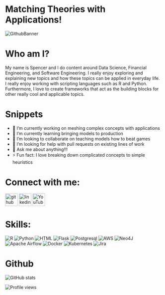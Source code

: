 # Matching Theories with Applications!
![GithubBanner](https://user-images.githubusercontent.com/67843086/135479344-743aa51e-e185-45df-b2dd-f853701314c8.png)

# Who am I?

My name is Spencer and I do content around Data Science, Financial Engineering, and Software Engineering. I really enjoy exploring and explaining new topics and how these topics can be applied in everyday life. I really enjoy working with scripting languages such as R and Python. Furthermore, I love to create frameworks that act as the building blocks for other really cool and applicable topics.

# Snippets
- 🔭 I’m currently working on meshing complex concepts with applications 
- 🌱 I’m currently learning bringing models to production 
- 👯 I’m looking to collaborate on teaching models how to beat games 
- 🤔 I’m looking for help with pull requests on existing lines of work 
- 💬 Ask me about anything!!! 
- ⚡ Fun fact: I love breaking down complicated concepts to simple heuristics 

# Connect with me:
[<img src='https://cdn.jsdelivr.net/npm/simple-icons@3.0.1/icons/github.svg' alt='github' height='40'>](https://github.com/SpencerPao)  [<img src='https://cdn.jsdelivr.net/npm/simple-icons@3.0.1/icons/linkedin.svg' alt='linkedin' height='40'>](https://www.linkedin.com/in/SpencerPao/)  [<img src='https://cdn.jsdelivr.net/npm/simple-icons@3.0.1/icons/youtube.svg' alt='YouTube' height='40'>](https://www.youtube.com/c/SpencerPaoHere)  



# Skills: 
![R](https://img.shields.io/badge/R-276DC3?style=for-the-badge&logo=r&logoColor=white)
![Python](https://img.shields.io/badge/Python-3776AB?style=for-the-badge&logo=python&logoColor=white)
![HTML](https://img.shields.io/badge/HTML-239120?style=for-the-badge&logo=html5&logoColor=white)
![Flask](https://img.shields.io/badge/Flask-000000?style=for-the-badge&logo=flask&logoColor=white)
![Postgresql](https://img.shields.io/badge/PostgreSQL-316192?style=for-the-badge&logo=postgresql&logoColor=white)
![AWS](https://img.shields.io/badge/Amazon_AWS-232F3E?style=for-the-badge&logo=amazon-aws&logoColor=white)
![Neo4J](https://img.shields.io/badge/Neo4j-008CC1?style=for-the-badge&logo=neo4j&logoColor=white)
![Apache Airflow](https://img.shields.io/badge/Apache%20Airflow-017CEE?style=for-the-badge&logo=Apache%20Airflow&logoColor=white)
![Docker](https://img.shields.io/badge/docker-%230db7ed.svg?style=for-the-badge&logo=docker&logoColor=white)
![Kubernetes](https://img.shields.io/badge/kubernetes-%23326ce5.svg?style=for-the-badge&logo=kubernetes&logoColor=white)
![Jira](https://img.shields.io/badge/jira-%230A0FFF.svg?style=for-the-badge&logo=jira&logoColor=white)


# Github
![GitHub stats](https://github-readme-stats.vercel.app/api?username=SpencerPao&show_icons=true)  

![Profile views](https://gpvc.arturio.dev/SpencerPao)  
